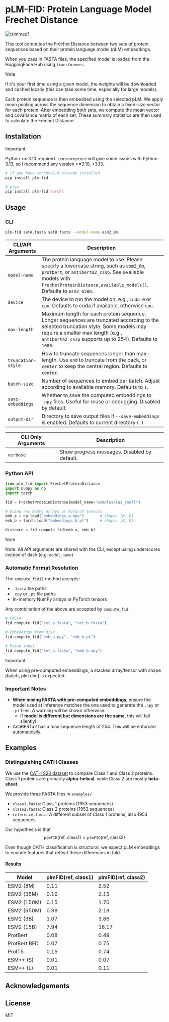 # pLM-FID: Protein Language Model Frechet Distance
![trimmed1](https://github.com/user-attachments/assets/6c107d87-3ddf-42bb-a306-61bc1f829fb5)

This tool computes the Fréchet Distance between two sets of protein sequences based on their protein language model (pLM) embeddings.

When you pass in FASTA files, the specified model is loaded from the HuggingFace Hub using `transformers`. 
> [!NOTE]  
> If it's your first time using a given model, the weights will be downloaded and cached locally (this can take some time, especially for large models).

Each protein sequence is then embedded using the selected pLM. We apply mean pooling across the sequence dimension to obtain a fixed-size vector for each protein. After embedding both sets, we compute the mean vector and covariance matrix of each set. These summary statistics are then used to calculate the Fréchet Distance.

## Installation
> [!IMPORTANT]  
> Python >= 3.10 required. `sentencepiece` will give some issues with Python 3.13, so I recommend any version >=3.10, <3.13.
```bash
# if you have torch>=2.0 already installed
pip install plm-fid

# else
pip install plm-fid[torch]
```

## Usage

### CLI
```bash
plm-fid setA.fasta setB.fasta --model-name esm2_8m
```
| CLI/API Arguments | Description |
| --- | --- |
|`model-name`            | 	The protein language model to use. Please specify a lowercase string, such as `esm2_8m`, `protbert`, or `antiberta2_cssp`. See available models with `FrechetProteinDistance.available_models()`. Defaults to `esm2_650m`.|
|`device`           |	The device to run the model on, e.g., `cuda:0` or `cpu`. Defaults to cuda if available, otherwise `cpu`.|
|`max-length`       | Maximum length for each protein sequence. Longer sequences are truncated according to the selected truncation style. Some models may require a smaller max length (e.g., `antiberta2_cssp` supports up to 254). Defaults to `1000`.|
|`truncation-style` | How to truncate sequences longer than max-length. Use `end` to truncate from the back, or `center` to keep the central region. Defaults to `center`.|
|`batch-size`       | Number of sequences to embed per batch. Adjust according to available memory. Defaults to `1`.| 
|`save-embeddings`  | Whether to save the computed embeddings to `.npy` files. Useful for reuse or debugging. Disabled by default. |
|`output-dir`       | Directory to save output files if `--save-embeddings` is enabled. Defaults to current directory (`.`). |   


| CLI Only Arguments | Description |
| --- | --- |
|`verbose`          | Show progress messages. Disabled by default. |   


### Python API

```python
from plm_fid import FrechetProteinDistance
import numpy as np
import torch

fid = FrechetProteinDistance(model_name="esmplusplus_small")

# Using raw NumPy arrays or PyTorch tensors
emb_a = np.load("embeddings_a.npy")       # shape: [N, D]
emb_b = torch.load("embeddings_b.pt")     # shape: [N, D]

distance = fid.compute_fid(emb_a, emb_b)
```
> [!NOTE]
> Note: All API arguments are shared with the CLI, except using underscores instead of dash (e.g. `model_name`)

### Automatic Format Resolution
The `compute_fid()` method accepts:
- `.fasta` file paths
- `.npy` or `.pt` file paths
- In-memory NumPy arrays or PyTorch tensors

Any combination of the above are accepted by `compute_fid`.
```python
# FASTA
fid.compute_fid("set_a.fasta", "set_b.fasta")

# Embeddings from disk
fid.compute_fid("emb_a.npy", "emb_b.pt")

# Mixed input
fid.compute_fid("set_a.fasta", "emb_b.npy")
```

> [!IMPORTANT] 
> When using pre-computed embeddings, a stacked array/tensor with shape [batch, plm dim] is expected.


### **Important Notes**

- **When mixing FASTA with pre-computed embeddings**, ensure the model used at inference matches the one used to generate the `.npy` or `.pt` files. A warning will be shown otherwise.
    - If **model is different but dimensions are the same**, this will fail silently!
- AntiBERTa2 has a max sequence length of 254. This will be enforced automatically.

## Examples
### Distinguishing CATH Classes
We use the [CATH S20 dataset](https://www.google.com/placeholderfornow) to compare Class 1 and Class 2 proteins. Class 1 proteins are primarily **alpha-helical**, while Class 2 are mostly **beta-sheet**.

We provide three FASTA files in `examples/`
- `class1.fasta`: Class 1 proteins (1953 sequences)
- `class2.fasta`: Class 2 proteins (1953 sequences)
- `reference.fasta`: A different subset of Class 1 proteins, also 1953 sequences


Our hypothesis is that
$$
\texttt{plmFID}(\text{ref, class1}) < \texttt{plmFID}(\text{ref, class2})
$$

Even though CATH classification is structural, we expect pLM embeddings to encode features that reflect these differences in fold.

#### Results
| Model | plmFID(ref, class1) | plmFID(ref, class2) |
| --- | --- | --- |
| ESM2 (8M) | 0.11 | 2.52 |
| ESM2 (35M)| 0.16 | 2.15 |
| ESM2 (150M)| 0.15 | 1.70 |
| ESM2 (650M)| 0.38 | 2.18 |
| ESM2 (3B)| 1.07 | 3.86 |
| ESM2 (15B)| 7.94 | 18.17 |
| ProtBert | 0.08 | 0.49 |
| ProtBert BFD| 0.07 | 0.75 |
| ProtT5| 0.15 | 0.74 |
| ESM++ (S)| 0.01 | 0.07 |
| ESM++ (L)| 0.01 | 0.11 |
 

<!-- ### Distinguishing some binding antibodies (?)

#### Results
| Model | plmFID(ref, class1) | plmFID(ref, class2) |
| --- | --- | --- |
| AntiBERTa2-CSSP | X | X | -->

## Acknowledgements

## License
MIT 
